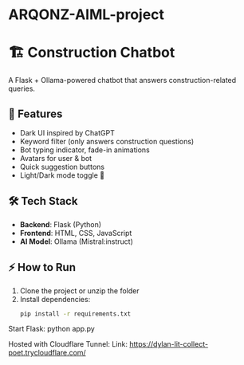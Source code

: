 # ARQONZ-AIML-project

# 🏗️ Construction Chatbot

A Flask + Ollama-powered chatbot that answers construction-related queries.

## 🚀 Features
- Dark UI inspired by ChatGPT
- Keyword filter (only answers construction questions)
- Bot typing indicator, fade-in animations
- Avatars for user & bot
- Quick suggestion buttons
- Light/Dark mode toggle 🌙

## 🛠️ Tech Stack
- **Backend**: Flask (Python)
- **Frontend**: HTML, CSS, JavaScript
- **AI Model**: Ollama (Mistral:instruct)

## ⚡ How to Run
1. Clone the project or unzip the folder
2. Install dependencies:
   ```bash
   pip install -r requirements.txt
   
Start Flask:
    python app.py
    
Hosted  with Cloudflare Tunnel:
   Link: https://dylan-lit-collect-poet.trycloudflare.com/
